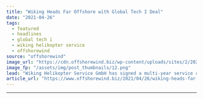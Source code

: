 ```yaml
---
title: "Wiking Heads Far Offshore with Global Tech I Deal"
date: "2021-04-26"
tags: 
  - featured
  - headlines
  - global tech i
  - wiking helikopter service
  - offshorewind
source: "offshorewind"
image_url: "https://cdn.offshorewind.biz/wp-content/uploads/sites/2/2021/04/26090006/Wiking.png"
image_fp: "/assets/img/post_thumbnails/12.png"
lead: "Wiking Helikopter Service GmbH has signed a multi-year service contract with Global Tech I"
article_url: "https://www.offshorewind.biz/2021/04/26/wiking-heads-far-offshore-with-global-tech-i-deal/"
---
```


---
